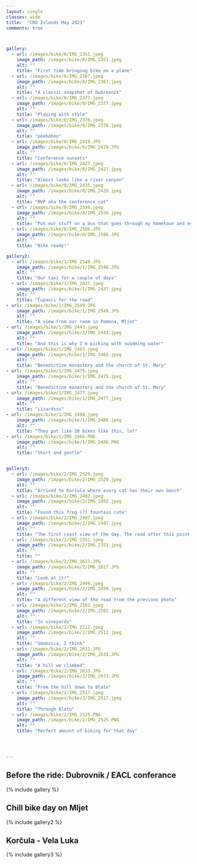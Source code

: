 ```yaml
---
layout: single
classes: wide
title:  "CRO Islands May 2023"
comments: true



gallery:
  - url: /images/bike/0/IMG_2351.jpeg
    image_path: /images/bike/0/IMG_2351.jpeg
    alt: ""
    title: "First time bringing bike on a plane"
  - url: /images/bike/0/IMG_2367.jpeg
    image_path: /images/bike/0/IMG_2367.jpeg
    alt: ""
    title: "A classic snapshot of Dubrovnik"
  - url: /images/bike/0/IMG_2377.jpeg
    image_path: /images/bike/0/IMG_2377.jpeg
    alt: ""
    title: "Playing with style"
  - url: /images/bike/0/IMG_2378.jpeg
    image_path: /images/bike/0/IMG_2378.jpeg
    alt: ""
    title: "peekaboo"
  - url: /images/bike/0/IMG_2419.JPG
    image_path: /images/bike/0/IMG_2419.JPG
    alt: ""
    title: "Conference sunsets"
  - url: /images/bike/0/IMG_2427.jpeg
    image_path: /images/bike/0/IMG_2427.jpeg
    alt: ""
    title: "Almost looks like a river canyon"
  - url: /images/bike/0/IMG_2435.jpeg
    image_path: /images/bike/0/IMG_2435.jpeg
    alt: ""
    title: "MVP aka the conference cat"
  - url: /images/bike/0/IMG_2536.jpeg
    image_path: /images/bike/0/IMG_2536.jpeg
    alt: ""
    title: "Put our stuff on a bus that goes through my hometown and my dad picked them up"
  - url: /images/bike/0/IMG_2586.JPG
    image_path: /images/bike/0/IMG_2586.JPG
    alt: ""
    title: "Bike ready!"

gallery2:
  - url: /images/bike/1/IMG_2548.JPG
    image_path: /images/bike/1/IMG_2548.JPG
    alt: ""
    title: "Our taxi for a couple of days"
  - url: /images/bike/1/IMG_2437.jpeg
    image_path: /images/bike/1/IMG_2437.jpeg
    alt: ""
    title: "Čupavci for the road"
- url: /images/bike/1/IMG_2549.JPG
    image_path: /images/bike/1/IMG_2549.JPG
    alt: ""
    title: "A view from our room in Pomena, Mljet"
- url: /images/bike/1/IMG_2443.jpeg
    image_path: /images/bike/1/IMG_2443.jpeg
    alt: ""
    title: "And this is why I'm picking with swimming water"
- url: /images/bike/1/IMG_2463.jpeg
    image_path: /images/bike/1/IMG_2463.jpeg
    alt: ""
    title: "Benedictine monastery and the church of St. Mary"
- url: /images/bike/1/IMG_2475.jpeg
    image_path: /images/bike/1/IMG_2475.jpeg
    alt: ""
    title: "Benedictine monastery and the church of St. Mary"
- url: /images/bike/1/IMG_2477.jpeg
    image_path: /images/bike/1/IMG_2477.jpeg
    alt: ""
    title: "Lizardsss"
- url: /images/bike/1/IMG_2488.jpeg
    image_path: /images/bike/1/IMG_2488.jpeg
    alt: ""
    title: "They put like 20 bikes like this, lol"
- url: /images/bike/1/IMG_2486.PNG
    image_path: /images/bike/1/IMG_2486.PNG
    alt: ""
    title: "Short and gentle"


gallery3:
  - url: /images/bike/2/IMG_2529.jpeg
    image_path: /images/bike/2/IMG_2529.jpeg
    alt: ""
    title: "Arrived to Korčula where every cat has their own bench"
  - url: /images/bike/2/IMG_2492.jpeg
    image_path: /images/bike/2/IMG_2492.jpeg
    alt: ""
    title: "Found this frog (?) fountain cute"
  - url: /images/bike/2/IMG_2497.jpeg
    image_path: /images/bike/2/IMG_2497.jpeg
    alt: ""
    title: "The first coast view of the day. The road after this point was gorgeous!"
  - url: /images/bike/2/IMG_2351.jpeg
    image_path: /images/bike/2/IMG_2351.jpeg
    alt: ""
    title: ""
  - url: /images/bike/2/IMG_2617.JPG
    image_path: /images/bike/2/IMG_2617.JPG
    alt: ""
    title: "Look at it!"
  - url: /images/bike/2/IMG_2499.jpeg
    image_path: /images/bike/2/IMG_2499.jpeg
    alt: ""
    title: "A different view of the road from the previous photo"
  - url: /images/bike/2/IMG_2502.jpeg
    image_path: /images/bike/2/IMG_2502.jpeg
    alt: ""
    title: "In vineyards"
  - url: /images/bike/2/IMG_2512.jpeg
    image_path: /images/bike/2/IMG_2512.jpeg
    alt: ""
    title: "Smokvica, I think"
  - url: /images/bike/2/IMG_2631.JPG
    image_path: /images/bike/2/IMG_2631.JPG
    alt: ""
    title: "A hill we climbed"
  - url: /images/bike/2/IMG_2633.JPG
    image_path: /images/bike/2/IMG_2633.JPG
    alt: ""
    title: "From the hill down to Blato"
  - url: /images/bike/2/IMG_2517.jpeg
    image_path: /images/bike/2/IMG_2517.jpeg
    alt: ""
    title: "Through Blato"
  - url: /images/bike/2/IMG_2525.PNG
    image_path: /images/bike/2/IMG_2525.PNG
    alt: ""
    title: "Perfect amount of biking for that day"




---
```


## Before the ride: Dubrovnik / EACL conferance



{% include gallery %}

## Chill bike day on Mljet

{% include gallery2 %}

## Korčula - Vela Luka

{% include gallery3 %}
